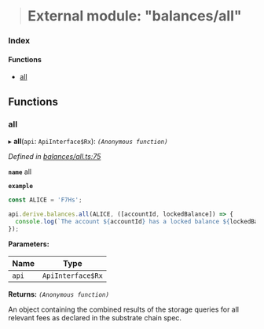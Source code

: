 > # External module: "balances/all"

### Index

#### Functions

* [all](_balances_all_.md#all)

## Functions

###  all

▸ **all**(`api`: `ApiInterface$Rx`): *`(Anonymous function)`*

*Defined in [balances/all.ts:75](https://github.com/polkadot-js/api/blob/9c48e40/packages/api-derive/src/balances/all.ts#L75)*

**`name`** all

**`example`** 
<BR>

```javascript
const ALICE = 'F7Hs';

api.derive.balances.all(ALICE, ([accountId, lockedBalance]) => {
  console.log(`The account ${accountId} has a locked balance ${lockedBalance} units.`);
});
```

**Parameters:**

Name | Type |
------ | ------ |
`api` | `ApiInterface$Rx` |

**Returns:** *`(Anonymous function)`*

An object containing the combined results of the storage queries for
all relevant fees as declared in the substrate chain spec.